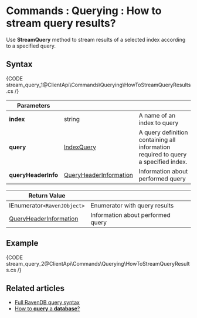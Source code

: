 # Commands : Querying : How to stream query results?

Use **StreamQuery** method to stream results of a selected index according to a specified query.

## Syntax

{CODE stream_query_1@ClientApi\Commands\Querying\HowToStreamQueryResults.cs /}

| Parameters | | |
| ------------- | ------------- | ----- |
| **index** | string | A name of an index to query |
| **query** | [IndexQuery](../../../glossary/index-query) | A query definition containing all information required to query a specified index. |
| **queryHeaderInfo** | [QueryHeaderInformation ](../../../glossary/query-header-information) | Information about performed query |

| Return Value | |
| ------------- | ----- |
| IEnumerator`<RavenJObject>` | Enumerator with query results |
| [QueryHeaderInformation ](../../../glossary/query-header-information) | Information about performed query |

## Example

{CODE stream_query_2@ClientApi\Commands\Querying\HowToStreamQueryResults.cs /}

## Related articles

- [Full RavenDB query syntax](../../../indexes/querying/full-query-syntax) 
- [How to **query** a **database**?](../../../client-api/commands/querying/how-to-query-a-database)